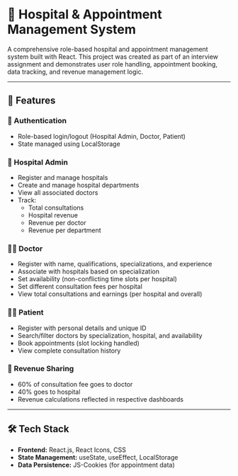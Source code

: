 # 🏥 Hospital & Appointment Management System

A comprehensive role-based hospital and appointment management system built with React. This project was created as part of an interview assignment and demonstrates user role handling, appointment booking, data tracking, and revenue management logic.

---

## 🚀 Features

### 🔐 Authentication
- Role-based login/logout (Hospital Admin, Doctor, Patient)
- State managed using LocalStorage

### 🏥 Hospital Admin
- Register and manage hospitals
- Create and manage hospital departments
- View all associated doctors
- Track:
  - Total consultations
  - Hospital revenue
  - Revenue per doctor
  - Revenue per department

### 👨‍⚕️ Doctor
- Register with name, qualifications, specializations, and experience
- Associate with hospitals based on specialization
- Set availability (non-conflicting time slots per hospital)
- Set different consultation fees per hospital
- View total consultations and earnings (per hospital and overall)

### 🧑‍⚕️ Patient
- Register with personal details and unique ID
- Search/filter doctors by specialization, hospital, and availability
- Book appointments (slot locking handled)
- View complete consultation history

### 💸 Revenue Sharing
- 60% of consultation fee goes to doctor
- 40% goes to hospital
- Revenue calculations reflected in respective dashboards

---

## 🛠️ Tech Stack

- **Frontend:** React.js, React Icons, CSS
- **State Management:** useState, useEffect, LocalStorage
- **Data Persistence:** JS-Cookies (for appointment data)
